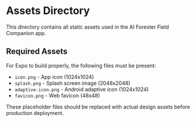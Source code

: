 # Assets Directory

This directory contains all static assets used in the AI Forester Field Companion app.

## Required Assets

For Expo to build properly, the following files must be present:

- `icon.png` - App icon (1024x1024)
- `splash.png` - Splash screen image (2048x2048)
- `adaptive-icon.png` - Android adaptive icon (1024x1024)
- `favicon.png` - Web favicon (48x48)

These placeholder files should be replaced with actual design assets before production deployment.
